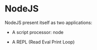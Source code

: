 # NodeJS

NodeJS present itself as two applications:
 - A script processor: node <file name>
  
 - A REPL (Read Eval Print Loop)
